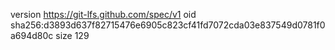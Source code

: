 version https://git-lfs.github.com/spec/v1
oid sha256:d3893d637f82715476e6905c823cf41fd7072cda03e837549d0781f0a694d80c
size 129
